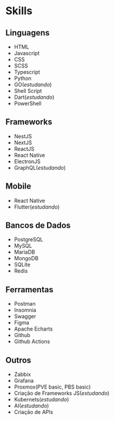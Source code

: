 # Skills

## Linguagens
- HTML
- Javascript
- CSS
- SCSS
- Typescript
- Python
- GO(*estudando*)
- Shell Script
- Dart(*estudando*)
- PowerShell

## Frameworks
- NestJS
- NextJS
- ReactJS
- React Native
- ElectronJS
- GraphQL(*estudando*)

## Mobile
- React Native
- Flutter(*estudando*)

## Bancos de Dados
- PostgreSQL
- MySQL
- MariaDB
- MongoDB
- SQLite
- Redis

## Ferramentas
- Postman
- Insomnia
- Swagger
- Figma
- Apache Echarts
- Github
- Github Actions

## Outros
- Zabbix
- Grafana
- Proxmox(PVE basic, PBS basic)
- Criação de Frameworks JS(*estudando*)
- Kubernets(*estudando*)
- AI(*estudando*)
- Criação de APIs